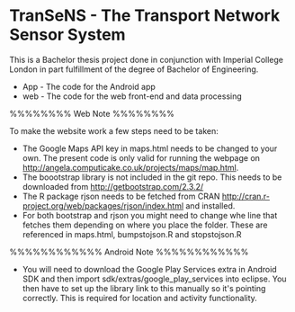TranSeNS - The Transport Network Sensor System
==============

This is a Bachelor thesis project done in conjunction with Imperial College London in part 
fulfillment of the degree of Bachelor of Engineering. 


- App - The code for the Android app
- web - The code for the web front-end and data processing


%%%%%%%%
Web Note
%%%%%%%%

To make the website work a few steps need to be taken:
- The Google Maps API key in maps.html needs to be changed to your own. The present code is only valid for running
the webpage on http://angela.computicake.co.uk/projects/maps/map.html.
- The boootstrap library is not included in the git repo. This needs to be downloaded from http://getbootstrap.com/2.3.2/
- The R package rjson needs to be fetched from CRAN http://cran.r-project.org/web/packages/rjson/index.html and installed.
- For both bootstrap and rjson you might need to change whe line that fetches them depending on where you place the folder. 
These are referenced in maps.html, bumpstojson.R and stopstojson.R

%%%%%%%%%%%%
Android Note
%%%%%%%%%%%%
- You will need to download the Google Play Services extra in Android SDK and then import sdk/extras/google_play_services
into eclipse. You then have to set up the library link to this manually so it's pointing correctly. This is required for
location and activity functionality.
